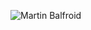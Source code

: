 ![Martin Balfroid](https://github-readme-stats.vercel.app/api?username=balfroim&show_icons=true&hide_border=true&count_private=true)
